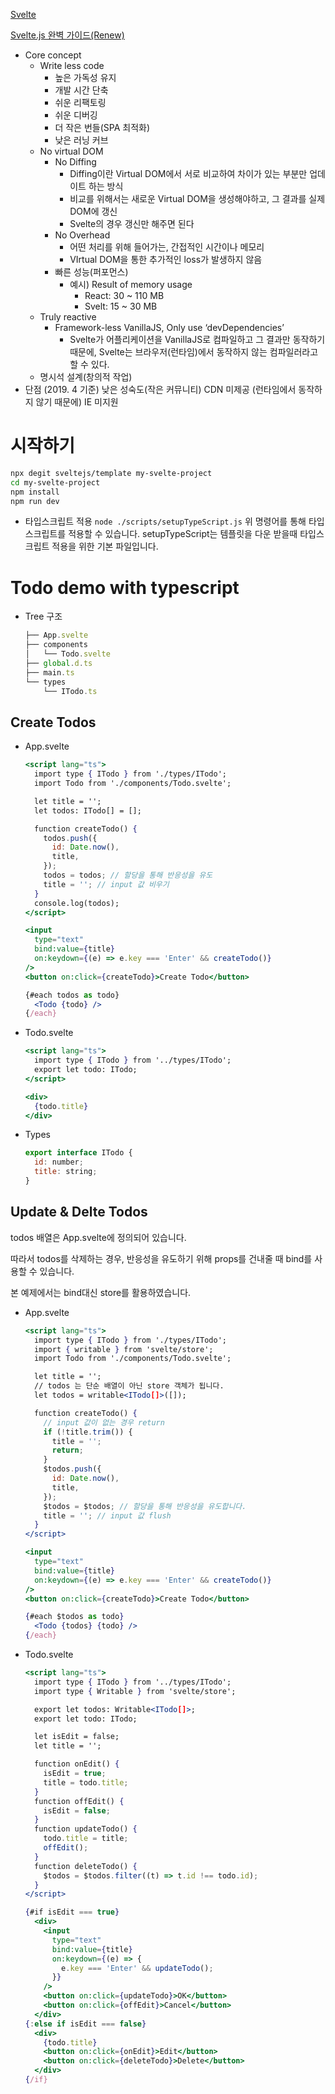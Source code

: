 [Svelte](https://svelte.dev/)

[Svelte.js 완벽 가이드(Renew)](https://heropy.blog/2019/09/29/svelte/)

- Core concept
  - Write less code
    - 높은 가독성 유지
    - 개발 시간 단축
    - 쉬운 리팩토링
    - 쉬운 디버깅
    - 더 작은 번들(SPA 최적화)
    - 낮은 러닝 커브
  - No virtual DOM
    - No Diffing
      - Diffing이란 Virtual DOM에서 서로 비교하여 차이가 있는 부분만 업데이트 하는 방식
      - 비교를 위해서는 새로운 Virtual DOM을 생성해야하고, 그 결과를 실제 DOM에 갱신
      - Svelte의 경우 갱신만 해주면 된다
    - No Overhead
      - 어떤 처리를 위해 들어가는, 간접적인 시간이나 메모리
      - VIrtual DOM을 통한 추가적인 loss가 발생하지 않음
    - 빠른 성능(퍼포먼스)
      - 예시) Result of memory usage
        - React: 30 ~ 110 MB
        - Svelt: 15 ~ 30 MB
  - Truly reactive
    - Framework-less VanillaJS, Only use ‘devDependencies’
      - Svelte가 어플리케이션을 VanillaJS로 컴파일하고 그 결과만 동작하기 때문에, Svelte는 브라우저(런타임)에서 동작하지 않는 컴파일러라고 할 수 있다.
  - 명시석 설계(창의적 작업)
- 단점 (2019. 4 기준)
  낮은 성숙도(작은 커뮤니티)
  CDN 미제공 (런타임에서 동작하지 않기 때문에)
  IE 미지원

# 시작하기

```bash
npx degit sveltejs/template my-svelte-project
cd my-svelte-project
npm install
npm run dev
```

- 타입스크립트 적용
  `node ./scripts/setupTypeScript.js` 위 명령어를 통해 타입스크립트를 적용할 수 있습니다.
  setupTypeScript는 템플릿을 다운 받을때 타입스크립트 적용을 위한 기본 파일입니다.

# Todo demo with typescript

- Tree 구조
  ```jsx
  ├── App.svelte
  ├── components
  │   └── Todo.svelte
  ├── global.d.ts
  ├── main.ts
  └── types
      └── ITodo.ts
  ```

## Create Todos

- App.svelte
  ```jsx
  <script lang="ts">
    import type { ITodo } from './types/ITodo';
    import Todo from './components/Todo.svelte';

    let title = '';
    let todos: ITodo[] = [];

    function createTodo() {
      todos.push({
        id: Date.now(),
        title,
      });
      todos = todos; // 할당을 통해 반응성을 유도
      title = ''; // input 값 비우기
    }
    console.log(todos);
  </script>

  <input
    type="text"
    bind:value={title}
    on:keydown={(e) => e.key === 'Enter' && createTodo()}
  />
  <button on:click={createTodo}>Create Todo</button>

  {#each todos as todo}
    <Todo {todo} />
  {/each}
  ```
- Todo.svelte
  ```jsx
  <script lang="ts">
    import type { ITodo } from '../types/ITodo';
    export let todo: ITodo;
  </script>

  <div>
    {todo.title}
  </div>
  ```
- Types
  ```jsx
  export interface ITodo {
    id: number;
    title: string;
  }
  ```

## Update & Delte Todos

todos 배열은 App.svelte에 정의되어 있습니다.

따라서 todos를 삭제하는 경우, 반응성을 유도하기 위해 props를 건내줄 때 bind를 사용할 수 있습니다.

본 예제에서는 bind대신 store를 활용하였습니다.

- App.svelte
  ```jsx
  <script lang="ts">
    import type { ITodo } from './types/ITodo';
    import { writable } from 'svelte/store';
    import Todo from './components/Todo.svelte';

    let title = '';
    // todos 는 단순 배열이 아닌 store 객체가 됩니다.
    let todos = writable<ITodo[]>([]);

    function createTodo() {
      // input 값이 없는 경우 return
      if (!title.trim()) {
        title = '';
        return;
      }
      $todos.push({
        id: Date.now(),
        title,
      });
      $todos = $todos; // 할당을 통해 반응성을 유도합니다.
      title = ''; // input 값 flush
    }
  </script>

  <input
    type="text"
    bind:value={title}
    on:keydown={(e) => e.key === 'Enter' && createTodo()}
  />
  <button on:click={createTodo}>Create Todo</button>

  {#each $todos as todo}
    <Todo {todos} {todo} />
  {/each}
  ```
- Todo.svelte
  ```jsx
  <script lang="ts">
    import type { ITodo } from '../types/ITodo';
    import type { Writable } from 'svelte/store';

    export let todos: Writable<ITodo[]>;
    export let todo: ITodo;

    let isEdit = false;
    let title = '';

    function onEdit() {
      isEdit = true;
      title = todo.title;
    }
    function offEdit() {
      isEdit = false;
    }
    function updateTodo() {
      todo.title = title;
      offEdit();
    }
    function deleteTodo() {
      $todos = $todos.filter((t) => t.id !== todo.id);
    }
  </script>

  {#if isEdit === true}
    <div>
      <input
        type="text"
        bind:value={title}
        on:keydown={(e) => {
          e.key === 'Enter' && updateTodo();
        }}
      />
      <button on:click={updateTodo}>OK</button>
      <button on:click={offEdit}>Cancel</button>
    </div>
  {:else if isEdit === false}
    <div>
      {todo.title}
      <button on:click={onEdit}>Edit</button>
      <button on:click={deleteTodo}>Delete</button>
    </div>
  {/if}
  ```
